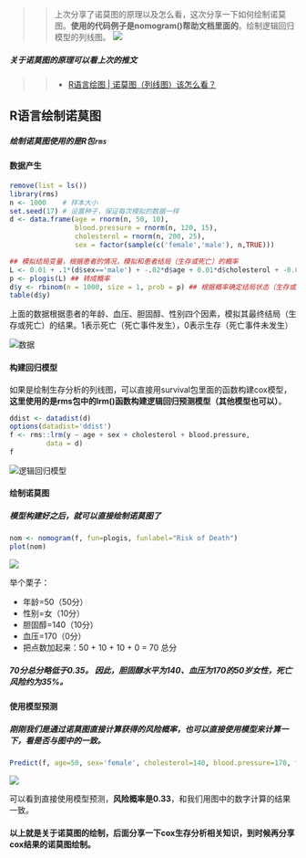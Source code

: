 >> 上次分享了诺莫图的原理以及怎么看，这次分享一下如何绘制诺莫图。**使用的代码例子是nomogram()帮助文档里面的**。绘制逻辑回归模型的列线图。
![](https://files.mdnice.com/user/23696/06f1c759-e15a-4846-a5f4-c4f45e37dd0e.png)


##### 关于诺莫图的原理可以看上次的推文
>>- [R语言绘图 | 诺莫图（列线图）该怎么看？](https://mp.weixin.qq.com/s?__biz=Mzg2NjYzNjQ4Ng==&mid=2247490753&idx=1&sn=bb89faae5eed7cdabeeed9dc26788c89&chksm=ce469b68f931127e5d710a87900da7916251eb826ccdae08db858791f2d5b7fbede9af394cda&token=1000264787&lang=zh_CN#rd)

## R语言绘制诺莫图

##### 绘制诺莫图使用的是R包`rms`

#### 数据产生

```r
remove(list = ls())
library(rms)
n <- 1000    # 样本大小
set.seed(17) # 设置种子，保证每次模拟的数据一样
d <- data.frame(age = rnorm(n, 50, 10),
                blood.pressure = rnorm(n, 120, 15),
                cholesterol = rnorm(n, 200, 25),
                sex = factor(sample(c('female','male'), n,TRUE)))

## 模拟结局变量，根据患者的情况，模拟和患者结局（生存或死亡）的概率
L <- 0.01 + .1*(d$sex=='male') + -.02*d$age + 0.01*d$cholesterol + -0.01*d$blood.pressure
p <- plogis(L) ## 转成概率
d$y <- rbinom(n = 1000, size = 1, prob = p) ## 根据概率确定结局状态（生存或死亡）
table(d$y)
```

上面的数据根据患者的年龄、血压、胆固醇、性别四个因素，模拟其最终结局（生存或死亡）的结果。1表示死亡（死亡事件发生），0表示生存（死亡事件未发生）

![数据](https://files.mdnice.com/user/23696/a219e726-67a6-455f-9d27-61f42455d0f9.png)

#### 构建回归模型

如果是绘制生存分析的列线图，可以直接用survival包里面的函数构建cox模型，**这里使用的是rms包中的lrm()函数构建逻辑回归预测模型（其他模型也可以）**。

```r
ddist <- datadist(d)
options(datadist='ddist')
f <- rms::lrm(y ~ age + sex + cholesterol + blood.pressure,
         data = d)
f
```

![逻辑回归模型](https://files.mdnice.com/user/23696/1ce0e5b8-3f86-44b5-b103-758b9ba387cb.png)

#### 绘制诺莫图
##### 模型构建好之后，就可以直接绘制诺莫图了
```r
nom <- nomogram(f, fun=plogis, funlabel="Risk of Death")
plot(nom)
```

![](https://files.mdnice.com/user/23696/9be43d54-672f-42de-a6a7-aa99701731b6.png)

举个栗子：
- 年龄=50（50分）
- 性别=女（10分）
- 胆固醇=140（10分）
- 血压=170（0分）
- 把点数加起来：50 + 10 + 10 + 0 = 70 总分
##### **70分总分略低于0.35**。 因此，胆固醇水平为140、血压为170的50岁女性，死亡风险约为35%。

#### 使用模型预测

##### 刚刚我们是通过诺莫图直接计算获得的风险概率，也可以直接使用模型来计算一下，看是否与图中的一致。

```r
Predict(f, age=50, sex='female', cholesterol=140, blood.pressure=170, fun=plogis)
```

![](https://files.mdnice.com/user/23696/011993d9-19e6-475b-a945-0f4709194c66.png)

可以看到直接使用模型预测，**风险概率是0.33**，和我们用图中的数字计算的结果一致。

#### 以上就是关于诺莫图的绘制，后面分享一下cox生存分析相关知识，到时候再分享cox结果的诺莫图绘制。

